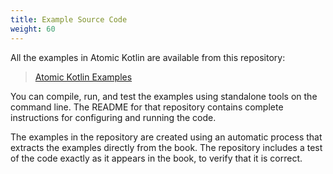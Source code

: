 ```yaml
---
title: Example Source Code
weight: 60
---
```


All the examples in Atomic Kotlin are available from this repository:

> [Atomic Kotlin Examples](https://github.com/BruceEckel/AtomicKotlinExamples)

You can compile, run, and test the examples using standalone tools on the
command line. The README for that repository contains complete instructions for
configuring and running the code.

The examples in the repository are created using an automatic process that
extracts the examples directly from the book. The repository includes a test of
the code exactly as it appears in the book, to verify that it is correct.

